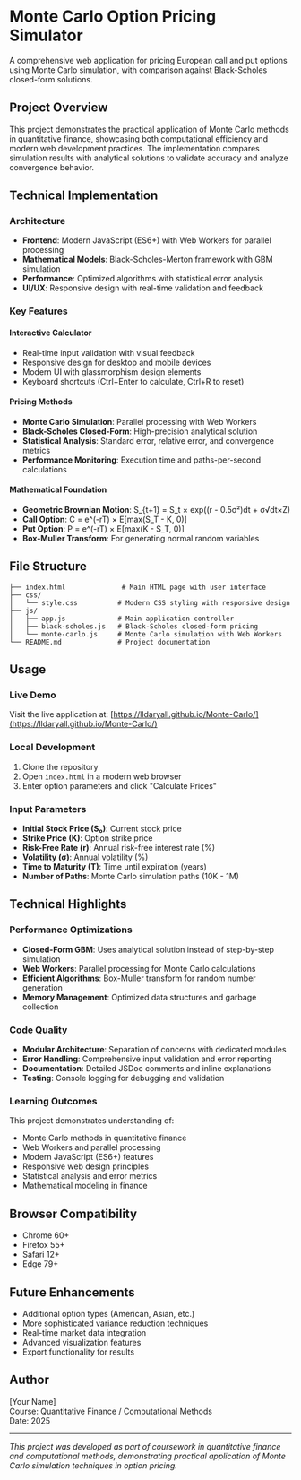 # Monte Carlo Option Pricing Simulator

A comprehensive web application for pricing European call and put options using Monte Carlo simulation, with comparison against Black-Scholes closed-form solutions.

## Project Overview

This project demonstrates the practical application of Monte Carlo methods in quantitative finance, showcasing both computational efficiency and modern web development practices. The implementation compares simulation results with analytical solutions to validate accuracy and analyze convergence behavior.

## Technical Implementation

### Architecture
- **Frontend**: Modern JavaScript (ES6+) with Web Workers for parallel processing
- **Mathematical Models**: Black-Scholes-Merton framework with GBM simulation
- **Performance**: Optimized algorithms with statistical error analysis
- **UI/UX**: Responsive design with real-time validation and feedback

### Key Features

#### Interactive Calculator
- Real-time input validation with visual feedback
- Responsive design for desktop and mobile devices
- Modern UI with glassmorphism design elements
- Keyboard shortcuts (Ctrl+Enter to calculate, Ctrl+R to reset)

#### Pricing Methods
- **Monte Carlo Simulation**: Parallel processing with Web Workers
- **Black-Scholes Closed-Form**: High-precision analytical solution
- **Statistical Analysis**: Standard error, relative error, and convergence metrics
- **Performance Monitoring**: Execution time and paths-per-second calculations

#### Mathematical Foundation
- **Geometric Brownian Motion**: S_{t+1} = S_t × exp((r - 0.5σ²)dt + σ√dt×Z)
- **Call Option**: C = e^(-rT) × E[max(S_T - K, 0)]
- **Put Option**: P = e^(-rT) × E[max(K - S_T, 0)]
- **Box-Muller Transform**: For generating normal random variables

## File Structure

```
├── index.html              # Main HTML page with user interface
├── css/
│   └── style.css          # Modern CSS styling with responsive design
├── js/
│   ├── app.js             # Main application controller
│   ├── black-scholes.js   # Black-Scholes closed-form pricing
│   └── monte-carlo.js     # Monte Carlo simulation with Web Workers
└── README.md              # Project documentation
```

## Usage

### Live Demo
Visit the live application at: [https://lldaryall.github.io/Monte-Carlo/](https://lldaryall.github.io/Monte-Carlo/)

### Local Development
1. Clone the repository
2. Open `index.html` in a modern web browser
3. Enter option parameters and click "Calculate Prices"

### Input Parameters
- **Initial Stock Price (S₀)**: Current stock price
- **Strike Price (K)**: Option strike price
- **Risk-Free Rate (r)**: Annual risk-free interest rate (%)
- **Volatility (σ)**: Annual volatility (%)
- **Time to Maturity (T)**: Time until expiration (years)
- **Number of Paths**: Monte Carlo simulation paths (10K - 1M)

## Technical Highlights

### Performance Optimizations
- **Closed-Form GBM**: Uses analytical solution instead of step-by-step simulation
- **Web Workers**: Parallel processing for Monte Carlo calculations
- **Efficient Algorithms**: Box-Muller transform for random number generation
- **Memory Management**: Optimized data structures and garbage collection

### Code Quality
- **Modular Architecture**: Separation of concerns with dedicated modules
- **Error Handling**: Comprehensive input validation and error reporting
- **Documentation**: Detailed JSDoc comments and inline explanations
- **Testing**: Console logging for debugging and validation

### Learning Outcomes
This project demonstrates understanding of:
- Monte Carlo methods in quantitative finance
- Web Workers and parallel processing
- Modern JavaScript (ES6+) features
- Responsive web design principles
- Statistical analysis and error metrics
- Mathematical modeling in finance

## Browser Compatibility

- Chrome 60+
- Firefox 55+
- Safari 12+
- Edge 79+

## Future Enhancements

- Additional option types (American, Asian, etc.)
- More sophisticated variance reduction techniques
- Real-time market data integration
- Advanced visualization features
- Export functionality for results

## Author

[Your Name]  
Course: Quantitative Finance / Computational Methods  
Date: 2025

---

*This project was developed as part of coursework in quantitative finance and computational methods, demonstrating practical application of Monte Carlo simulation techniques in option pricing.*